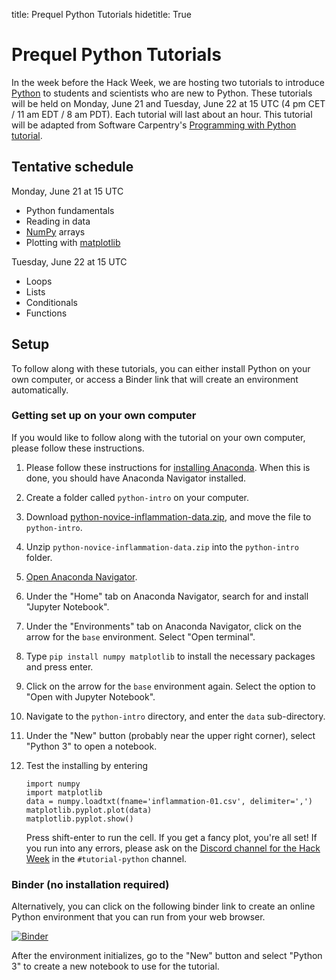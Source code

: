 title: Prequel Python Tutorials
hidetitle: True

# Prequel Python Tutorials

In the week before the Hack Week, we are hosting two tutorials to
introduce [Python](https://www.python.org/) to students and scientists
who are new to Python.  These tutorials will be held on Monday, June 21
and Tuesday, June 22 at 15 UTC (4 pm CET / 11 am EDT / 8 am PDT).  Each
tutorial will last about an hour.  This tutorial will be adapted from
Software Carpentry's [Programming with Python
tutorial](https://swcarpentry.github.io/python-novice-inflammation/).

## Tentative schedule

Monday, June 21 at 15 UTC

 * Python fundamentals
 * Reading in data
 * [NumPy](https://numpy.org/) arrays
 * Plotting with [matplotlib](https://matplotlib.org/)  
  
Tuesday, June 22 at 15 UTC

 * Loops
 * Lists
 * Conditionals
 * Functions

## Setup

To follow along with these tutorials, you can either install Python on
your own computer, or access a Binder link that will create an environment
automatically.  

### Getting set up on your own computer

If you would like to follow along with the tutorial on your own computer,
please follow these instructions.

1. Please follow these instructions for
   [installing Anaconda](https://docs.anaconda.com/anaconda/install/).
   When this is done, you should have Anaconda Navigator installed.
2. Create a folder called `python-intro` on your computer.
3. Download [python-novice-inflammation-data.zip](https://swcarpentry.github.io/python-novice-inflammation/data/python-novice-inflammation-data.zip),
   and move the file to `python-intro`.
4. Unzip `python-novice-inflammation-data.zip` into the `python-intro`
   folder.
5. [Open Anaconda Navigator](https://docs.anaconda.com/anaconda/user-guide/getting-started/#open-navigator).
5. Under the "Home" tab on Anaconda Navigator, search for and install
   "Jupyter Notebook".
6. Under the "Environments" tab on Anaconda Navigator, click on the
   arrow for the `base` environment.  Select "Open terminal".
7. Type `pip install numpy matplotlib` to install the necessary packages
   and press enter.   
8. Click on the arrow for the `base` environment again. Select the
   option to "Open with Jupyter Notebook".
9. Navigate to the `python-intro` directory, and enter the `data`
   sub-directory.
10. Under the "New" button (probably near the upper right corner),
    select "Python 3" to open a notebook.   
11. Test the installing by entering

        import numpy
        import matplotlib
        data = numpy.loadtxt(fname='inflammation-01.csv', delimiter=',')
        matplotlib.pyplot.plot(data)
        matplotlib.pyplot.show()

    Press shift-enter to run the cell.  If you get a fancy plot, you're
    all set!  If you run into any errors, please ask on the 
    [Discord channel for the Hack Week](https://discord.gg/HdsZkp9M35)
    in the `#tutorial-python` channel.

### Binder (no installation required)

Alternatively, you can click on the following binder link to create an
online Python environment that you can run from your web browser.

[![Binder](https://mybinder.org/badge_logo.svg)](https://mybinder.org/v2/gh/PlasmaPy/hack-week-python-intro/HEAD)

After the environment initializes, go to the "New" button and select 
"Python 3" to create a new notebook to use for the tutorial.
